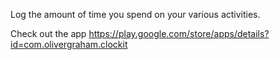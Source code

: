 Log the amount of time you spend on your various activities.

Check out the app https://play.google.com/store/apps/details?id=com.olivergraham.clockit
